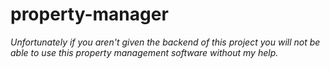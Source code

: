 # property-manager
<i>Unfortunately if you aren't given the backend of this project you will not be able to use this property management software without my help.</i>
